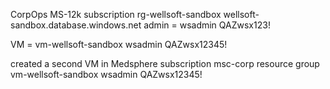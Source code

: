 CorpOps MS-12k subscription
rg-wellsoft-sandbox
wellsoft-sandbox.database.windows.net
admin = wsadmin
QAZwsx123!

VM = vm-wellsoft-sandbox
wsadmin QAZwsx12345!

created a second VM in Medsphere subscription
msc-corp resource group
vm-wellsoft-sandbox
wsadmin QAZwsx12345!
